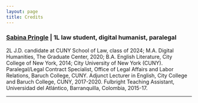 ```yaml
---
layout: page
title: Credits
---
```


### [Sabina Pringle](https://sabinapringle.commons.gc.cuny.edu/) | 1L law student, digital humanist, paralegal  

2L J.D. candidate at CUNY School of Law, class of 2024; M.A. Digital Humanities, The Graduate Center, 2020; B.A. English Literature, City College of New York, 2014; City University of New York (CUNY). Paralegal/Legal Contract Specialist, Office of Legal Affairs and Labor Relations, Baruch College, CUNY. Adjunct Lecturer in English, City College and Baruch College, CUNY, 2017-2020. Fulbright Teaching Assistant, Universidad del Atlántico, Barranquilla, Colombia, 2015-17.

---
